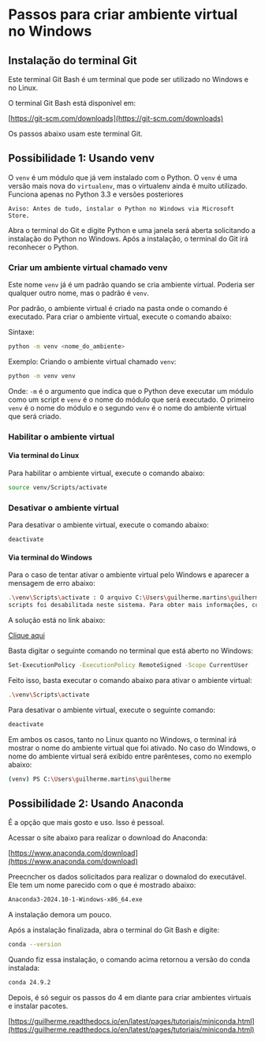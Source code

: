 # Passos para criar ambiente virtual no Windows

## Instalação do terminal Git

Este terminal Git Bash é um terminal que pode ser utilizado no Windows e no Linux.

O terminal Git Bash está disponível em:

[https://git-scm.com/downloads](https://git-scm.com/downloads)

Os passos abaixo usam este terminal Git.

## Possibilidade 1: Usando venv

O `venv` é um módulo que já vem instalado com o Python. O `venv` é uma versão mais nova do `virtualenv`, mas o virtualenv ainda é muito utilizado. Funciona apenas no Python 3.3 e versões posteriores
   
```warning
Aviso: Antes de tudo, instalar o Python no Windows via Microsoft Store.
```

Abra o terminal do Git e digite Python e uma janela será aberta solicitando a instalação do Python no Windows. Após a instalação, o terminal do Git irá reconhecer o Python.

### Criar um ambiente virtual chamado venv

Este nome `venv` já é um padrão quando se cria ambiente virtual. Poderia ser qualquer outro nome, mas o padrão é `venv`.

Por padrão, o ambiente virtual é criado na pasta onde o comando é executado. Para criar o ambiente virtual, execute o comando abaixo:

Sintaxe:

```bash
python -m venv <nome_do_ambiente>
```

Exemplo: Criando o ambiente virtual chamado `venv`:

```bash
python -m venv venv
```

Onde: `-m` é o argumento que indica que o Python deve executar um módulo como um script e `venv` é o nome do módulo que será executado. O primeiro `venv` é o nome do módulo e o segundo `venv` é o nome do ambiente virtual que será criado.

### Habilitar o ambiente virtual

#### Via terminal do Linux

Para habilitar o ambiente virtual, execute o comando abaixo:

```bash
source venv/Scripts/activate
```

### Desativar o ambiente virtual

Para desativar o ambiente virtual, execute o comando abaixo:

```bash
deactivate
```

#### Via terminal do Windows

Para o caso de tentar ativar o ambiente virtual pelo Windows e aparecer a mensagem de erro abaixo:

```bash
.\venv\Scripts\activate : O arquivo C:\Users\guilherme.martins\guilherme\coisas\venv\Scripts\Activate.ps1 não pode ser carregado porque a execução de       
scripts foi desabilitada neste sistema. Para obter mais informações, consulte about_Execution_Policies em https://go.microsoft.com/fwlink/?LinkID=135170.
```

A solução está no link abaixo:

[Clique aqui](https://pt.stackoverflow.com/questions/220078/o-que-significa-o-erro-execu%C3%A7%C3%A3o-de-scripts-foi-desabilitada-neste-sistema)

Basta digitar o seguinte comando no terminal que está aberto no Windows:

```bash
Set-ExecutionPolicy -ExecutionPolicy RemoteSigned -Scope CurrentUser
```

Feito isso, basta executar o comando abaixo para ativar o ambiente virtual:

```bash
.\venv\Scripts\activate
```

Para desativar o ambiente virtual, execute o seguinte comando:

```bash
deactivate
```

Em ambos os casos, tanto no Linux quanto no Windows, o terminal irá mostrar o nome do ambiente virtual que foi ativado. No caso do Windows, o nome do ambiente virtual será exibido entre parênteses, como no exemplo abaixo:

```bash
(venv) PS C:\Users\guilherme.martins\guilherme
```

## Possibilidade 2: Usando Anaconda

É a opção que mais gosto e uso. Isso é pessoal.

Acessar o site abaixo para realizar o download do Anaconda:

[https://www.anaconda.com/download](https://www.anaconda.com/download)


Preecncher os dados solicitados para realizar o downalod do executável. Ele tem um nome parecido com o que é mostrado abaixo:

```bash
Anaconda3-2024.10-1-Windows-x86_64.exe
```

A instalação demora um pouco.

Após a instalação finalizada, abra o terminal do Git Bash e digite:

```bash
conda --version
```

Quando fiz essa instalação, o comando acima retornou a versão do conda instalada:

```bash
conda 24.9.2
```

Depois, é só seguir os passos do 4 em diante para criar ambientes virtuais e instalar pacotes.

[https://guilherme.readthedocs.io/en/latest/pages/tutoriais/miniconda.html](https://guilherme.readthedocs.io/en/latest/pages/tutoriais/miniconda.html)